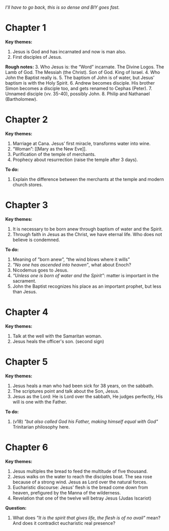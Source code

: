 *I’ll have to go back, this is so dense and BIY goes fast.*

# Chapter 1
**Key themes:**
1. Jesus is God and has incarnated and now is man also.
2. First disciples of Jesus.

**Rough notes:**
3. Who Jesus is: the “Word” incarnate. The Divine Logos. The Lamb of God. The Messiah (the Christ). Son of God. King of Israel.
4. Who John the Baptist really is.
5. The baptism of John is of water, but Jesus’ baptism is with the Holy Spirit.
6. Andrew becomes disciple. His brother Simon becomes a disciple too, and gets renamed to Cephas (Peter).
7. Unnamed disciple (vv. 35-40), possibly John.
8. Philip and Nathanael (Bartholomew). 
# Chapter 2
**Key themes:**
1. Marriage at Cana. Jesus’ first miracle, transforms water into wine.
2. “Woman”: [[Mary as the New Eve]].
3. Purification of the temple of merchants.
4. Prophecy about resurrection (raise the temple after 3 days).

**To do:**
1. Explain the difference between the merchants at the temple and modern church stores.
# Chapter 3
**Key themes:**
1. It is necessary to be born anew through baptism of water and the Spirit.
2. Through faith in Jesus as the Christ, we have eternal life. Who does not believe is condemned.

**To do:**
1. Meaning of ”born anew”, “the wind blows where it wills”
2. *”No one has ascended into heaven”*, what about Enoch?
3. Nicodemus goes to Jesus.
4. *“Unless one is born of water and the Spirit”*: matter is important in the sacrament.
5. John the Baptist recognizes his place as an important prophet, but less than Jesus.
# Chapter 4
**Key themes:**
1. Talk at the well with the Samaritan woman.
2. Jesus heals the officer's son. (second sign)
# Chapter 5
**Key themes:**
1. Jesus heals a man who had been sick for 38 years, on the sabbath.
2. The scriptures point and talk about the Son, Jesus.
3. Jesus as the Lord: He is Lord over the sabbath, He judges perfectly, His will is one with the Father.

**To do:**
1. (v18) *"but also called God his Father, making himself equal with God"* Trinitarian philosophy here.
# Chapter 6
**Key themes:**
1. Jesus multiples the bread to feed the multitude of five thousand.
2. Jesus walks on the water to reach the disciples boat. The sea rose because of a strong wind. Jesus as Lord over the natural forces.
3. Eucharistic discourse: Jesus' flesh is the bread come down from heaven, prefigured by the Manna of the wilderness.
4. Revelation that one of the twelve will betray Jesus (Judas Iscariot)

**Question:**
1. What does *"It is the spirit that gives life, the flesh is of no avail"* mean? And does it contradict eucharistic real presence?
